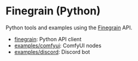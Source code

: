 # Finegrain (Python)

Python tools and examples using the [Finegrain](https://finegrain.ai) API.

- [finegrain](finegrain): Python API client
- [examples/comfyui](https://github.com/finegrain-ai/comfyui-finegrain): ComfyUI nodes
- [examples/discord](examples/discord#finegrain-bot): Discord bot
